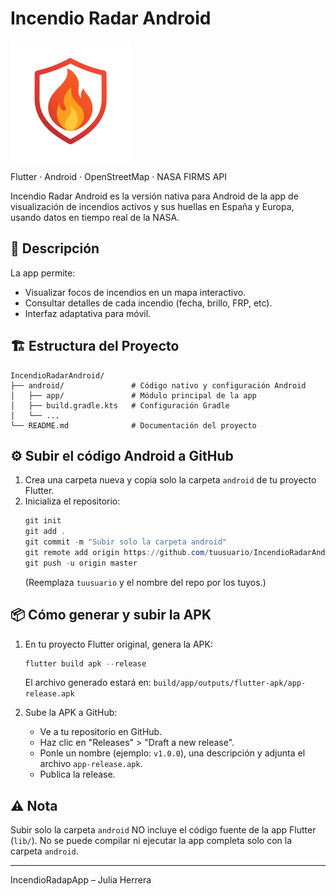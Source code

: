 

# Incendio Radar Android

![Incendio Radar Logo](https://github.com/juulsdev/IncendioRadarApp/blob/main/app/src/main/res/mipmap-xxxhdpi/ic_launcher.png)

Flutter · Android · OpenStreetMap · NASA FIRMS API

Incendio Radar Android es la versión nativa para Android de la app de visualización de incendios activos y sus huellas en España y Europa, usando datos en tiempo real de la NASA.

## 📱 Descripción

La app permite:
- Visualizar focos de incendios en un mapa interactivo.
- Consultar detalles de cada incendio (fecha, brillo, FRP, etc).
- Interfaz adaptativa para móvil.

## 🏗️ Estructura del Proyecto

```
IncendioRadarAndroid/
├── android/               # Código nativo y configuración Android
│   ├── app/               # Módulo principal de la app
│   ├── build.gradle.kts   # Configuración Gradle
│   └── ...
└── README.md              # Documentación del proyecto
```

## ⚙️ Subir el código Android a GitHub

1. Crea una carpeta nueva y copia solo la carpeta `android` de tu proyecto Flutter.
2. Inicializa el repositorio:
   ```powershell
   git init
   git add .
   git commit -m "Subir solo la carpeta android"
   git remote add origin https://github.com/tuusuario/IncendioRadarAndroid.git
   git push -u origin master
   ```
   (Reemplaza `tuusuario` y el nombre del repo por los tuyos.)

## 📦 Cómo generar y subir la APK

1. En tu proyecto Flutter original, genera la APK:
   ```powershell
   flutter build apk --release
   ```
   El archivo generado estará en:
   `build/app/outputs/flutter-apk/app-release.apk`

2. Sube la APK a GitHub:
   - Ve a tu repositorio en GitHub.
   - Haz clic en "Releases" > "Draft a new release".
   - Ponle un nombre (ejemplo: `v1.0.0`), una descripción y adjunta el archivo `app-release.apk`.
   - Publica la release.

## ⚠️ Nota

Subir solo la carpeta `android` NO incluye el código fuente de la app Flutter (`lib/`).
No se puede compilar ni ejecutar la app completa solo con la carpeta `android`.

---
IncendioRadapApp – Julia Herrera
